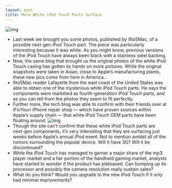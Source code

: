 ```yaml
---
layout: post
title: More White iPod Touch Parts Surface
---
```

![img](http://media.idownloadblog.com/wp-content/uploads/2011/07/whiteipodtouch.jpg)
* Last week we brought you some photos, published by 9to5Mac, of a possible next-gen iPod Touch part. The piece was particularly interesting because it was white. As you might know, previous versions of the iPod Touch have always been black with a stainless steel backing.
* Now, the same blog that brought us the original photos of the white iPod Touch casing has gotten its hands on more pictures. While the original snapshots were taken in Asian, close to Apple’s manufacturing plants, these new pics come from here in America…
* 9to5Mac reader Lafayette from the east coast of the United States was able to obtain one of the mysterious white iPod Touch parts. He says the components were marketed as fourth-generation iPod Touch parts, and as you can tell from the photos they seem to fit perfectly.
* Further more, the tech blog was able to confirm with their friends over at iFixYouri iPhone repair shop — which have proven sources within Apple’s supply chain — that white iPod Touch OEM parts have been floating around.
![img](http://media.idownloadblog.com/wp-content/uploads/2011/07/whiteipod3-e1311957241444.png)
* Though the site can’t confirm that these white iPod Touch parts are next-gen components, it’s very interesting that they are surfacing just weeks before Apple’s annual iPod event. Not to mention amidst all of the rumors surrounding the popular device. Will it have 3G? Will it be discontinued?
* While the iPod Touch has managed to garner a major share of the mp3 player market and a fair portion of the handheld gaming market, analysts have started to wonder if the product has plateaued. Can bumping up its processor and possibly the camera resolution really sustain sales?
* What do you think? Would you upgrade to the new iPod Touch if it only had minimal improvements?

